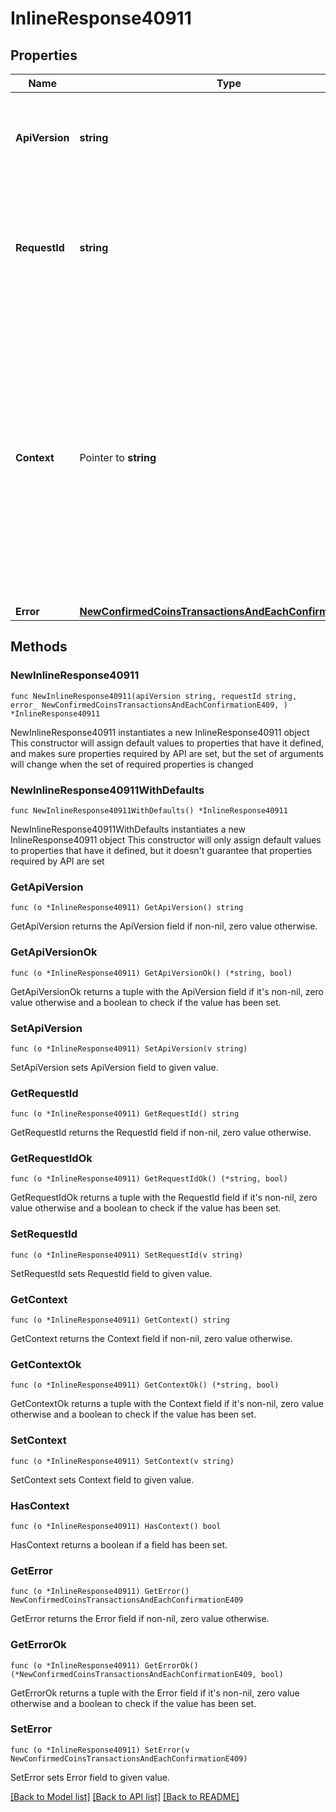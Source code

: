 # InlineResponse40911

## Properties

Name | Type | Description | Notes
------------ | ------------- | ------------- | -------------
**ApiVersion** | **string** | Specifies the version of the API that incorporates this endpoint. | 
**RequestId** | **string** | Defines the ID of the request. The &#x60;requestId&#x60; is generated by Crypto APIs and it&#39;s unique for every request. | 
**Context** | Pointer to **string** | In batch situations the user can use the context to correlate responses with requests. This property is present regardless of whether the response was successful or returned as an error. &#x60;context&#x60; is specified by the user. | [optional] 
**Error** | [**NewConfirmedCoinsTransactionsAndEachConfirmationE409**](NewConfirmedCoinsTransactionsAndEachConfirmationE409.md) |  | 

## Methods

### NewInlineResponse40911

`func NewInlineResponse40911(apiVersion string, requestId string, error_ NewConfirmedCoinsTransactionsAndEachConfirmationE409, ) *InlineResponse40911`

NewInlineResponse40911 instantiates a new InlineResponse40911 object
This constructor will assign default values to properties that have it defined,
and makes sure properties required by API are set, but the set of arguments
will change when the set of required properties is changed

### NewInlineResponse40911WithDefaults

`func NewInlineResponse40911WithDefaults() *InlineResponse40911`

NewInlineResponse40911WithDefaults instantiates a new InlineResponse40911 object
This constructor will only assign default values to properties that have it defined,
but it doesn't guarantee that properties required by API are set

### GetApiVersion

`func (o *InlineResponse40911) GetApiVersion() string`

GetApiVersion returns the ApiVersion field if non-nil, zero value otherwise.

### GetApiVersionOk

`func (o *InlineResponse40911) GetApiVersionOk() (*string, bool)`

GetApiVersionOk returns a tuple with the ApiVersion field if it's non-nil, zero value otherwise
and a boolean to check if the value has been set.

### SetApiVersion

`func (o *InlineResponse40911) SetApiVersion(v string)`

SetApiVersion sets ApiVersion field to given value.


### GetRequestId

`func (o *InlineResponse40911) GetRequestId() string`

GetRequestId returns the RequestId field if non-nil, zero value otherwise.

### GetRequestIdOk

`func (o *InlineResponse40911) GetRequestIdOk() (*string, bool)`

GetRequestIdOk returns a tuple with the RequestId field if it's non-nil, zero value otherwise
and a boolean to check if the value has been set.

### SetRequestId

`func (o *InlineResponse40911) SetRequestId(v string)`

SetRequestId sets RequestId field to given value.


### GetContext

`func (o *InlineResponse40911) GetContext() string`

GetContext returns the Context field if non-nil, zero value otherwise.

### GetContextOk

`func (o *InlineResponse40911) GetContextOk() (*string, bool)`

GetContextOk returns a tuple with the Context field if it's non-nil, zero value otherwise
and a boolean to check if the value has been set.

### SetContext

`func (o *InlineResponse40911) SetContext(v string)`

SetContext sets Context field to given value.

### HasContext

`func (o *InlineResponse40911) HasContext() bool`

HasContext returns a boolean if a field has been set.

### GetError

`func (o *InlineResponse40911) GetError() NewConfirmedCoinsTransactionsAndEachConfirmationE409`

GetError returns the Error field if non-nil, zero value otherwise.

### GetErrorOk

`func (o *InlineResponse40911) GetErrorOk() (*NewConfirmedCoinsTransactionsAndEachConfirmationE409, bool)`

GetErrorOk returns a tuple with the Error field if it's non-nil, zero value otherwise
and a boolean to check if the value has been set.

### SetError

`func (o *InlineResponse40911) SetError(v NewConfirmedCoinsTransactionsAndEachConfirmationE409)`

SetError sets Error field to given value.



[[Back to Model list]](../README.md#documentation-for-models) [[Back to API list]](../README.md#documentation-for-api-endpoints) [[Back to README]](../README.md)


